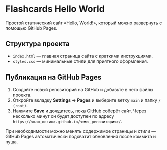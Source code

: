 # Flashcards Hello World

Простой статический сайт «Hello, World!», который можно развернуть с помощью GitHub Pages.

## Структура проекта

- `index.html` — главная страница сайта с краткими инструкциями.
- `styles.css` — минимальные стили для приятного оформления.

## Публикация на GitHub Pages

1. Создайте новый репозиторий на GitHub и добавьте в него файлы проекта.
2. Откройте вкладку **Settings → Pages** и выберите ветку `main` и папку `/ (root)`.
3. Нажмите **Save** и дождитесь, пока GitHub соберёт сайт. Через несколько минут он будет доступен по адресу `https://<ваш_логин>.github.io/<имя_репозитория>/`.

При необходимости можно менять содержимое страницы и стили — GitHub Pages автоматически подхватит обновления после коммита и пуша.
